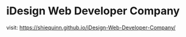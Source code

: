 # iDesign Web Developer Company 

visit:  https://shiequinn.github.io/iDesign-Web-Developer-Company/
